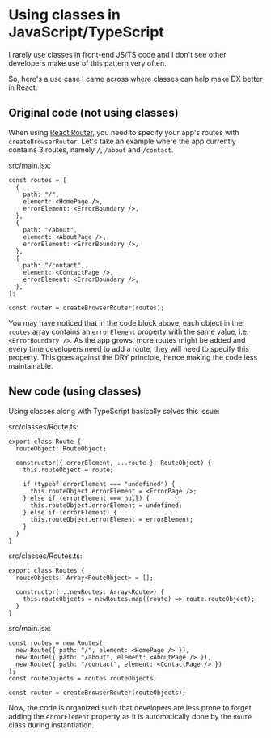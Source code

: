 # Using classes in JavaScript/TypeScript

I rarely use classes in front-end JS/TS code and I don't see other developers make use of this pattern very often.

So, here's a use case I came across where classes can help make DX better in React.

## Original code (not using classes)

When using [React Router](https://reactrouter.com), you need to specify your app's routes with `createBrowserRouter`. Let's take an example where the app currently contains 3 routes, namely `/`, `/about` and `/contact`.

src/main.jsx:

```tsx
const routes = [
  {
    path: "/",
    element: <HomePage />,
    errorElement: <ErrorBoundary />,
  },
  {
    path: "/about",
    element: <AboutPage />,
    errorElement: <ErrorBoundary />,
  },
  {
    path: "/contact",
    element: <ContactPage />,
    errorElement: <ErrorBoundary />,
  },
];

const router = createBrowserRouter(routes);
```

You may have noticed that in the code block above, each object in the `routes` array contains an `errorElement` property with the same value, i.e. `<ErrorBoundary />`. As the app grows, more routes might be added and every time developers need to add a route, they will need to specify this property. This goes against the DRY principle, hence making the code less maintainable.

## New code (using classes)

Using classes along with TypeScript basically solves this issue:

src/classes/Route.ts:

```tsx
export class Route {
  routeObject: RouteObject;

  constructor({ errorElement, ...route }: RouteObject) {
    this.routeObject = route;

    if (typeof errorElement === "undefined") {
      this.routeObject.errorElement = <ErrorPage />;
    } else if (errorElement === null) {
      this.routeObject.errorElement = undefined;
    } else if (errorElement) {
      this.routeObject.errorElement = errorElement;
    }
  }
}
```

src/classes/Routes.ts:

```tsx
export class Routes {
  routeObjects: Array<RouteObject> = [];

  constructor(...newRoutes: Array<Route>) {
    this.routeObjects = newRoutes.map((route) => route.routeObject);
  }
}
```

src/main.jsx:

```tsx
const routes = new Routes(
  new Route({ path: "/", element: <HomePage /> }),
  new Route({ path: "/about", element: <AboutPage /> }),
  new Route({ path: "/contact", element: <ContactPage /> })
);
const routeObjects = routes.routeObjects;

const router = createBrowserRouter(routeObjects);
```

Now, the code is organized such that developers are less prone to forget adding the `errorElement` property as it is automatically done by the `Route` class during instantiation.
